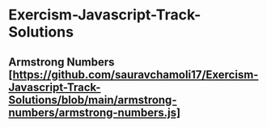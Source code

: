 # Exercism-Javascript-Track-Solutions

## Armstrong Numbers [https://github.com/sauravchamoli17/Exercism-Javascript-Track-Solutions/blob/main/armstrong-numbers/armstrong-numbers.js]

